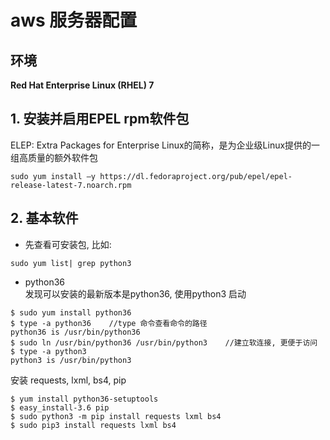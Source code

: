 # aws 服务器配置
## 环境
**Red Hat Enterprise Linux (RHEL) 7**


## 1. 安装并启用EPEL rpm软件包
ELEP: Extra Packages for Enterprise Linux的简称，是为企业级Linux提供的一组高质量的额外软件包
```
sudo yum install –y https://dl.fedoraproject.org/pub/epel/epel-release-latest-7.noarch.rpm
```


## 2. 基本软件
- 先查看可安装包, 比如:
```
sudo yum list| grep python3
```

- python36   
发现可以安装的最新版本是python36, 使用python3 启动

```
$ sudo yum install python36
$ type -a python36    //type 命令查看命令的路径
python36 is /usr/bin/python36
$ sudo ln /usr/bin/python36 /usr/bin/python3    //建立软连接, 更便于访问
$ type -a python3
python3 is /usr/bin/python3

```

安装 requests, lxml, bs4, pip

```
$ yum install python36-setuptools
$ easy_install-3.6 pip
$ sudo python3 -m pip install requests lxml bs4 
$ sudo pip3 install requests lxml bs4
```

